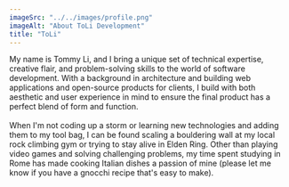 ```yaml
---
imageSrc: "../../images/profile.png"
imageAlt: "About ToLi Development"
title: "ToLi"
---
```


My name is Tommy Li, and I bring a unique set of technical expertise, creative flair, and problem-solving skills to the world of software development. With a background in architecture and building web applications and open-source products for clients, I build with both aesthetic and user experience in mind to ensure the final product has a perfect blend of form and function.
<br />
<br />
When I'm not coding up a storm or learning new technologies and adding them to my tool bag, I can be found scaling a bouldering wall at my local rock climbing gym or trying to stay alive in Elden Ring. Other than playing video games and solving challenging problems, my time spent studying in Rome has made cooking Italian dishes a passion of mine (please let me know if you have a gnocchi recipe that's easy to make).